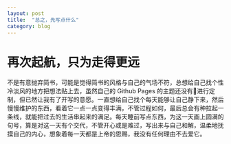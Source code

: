 ```yaml
---
layout: post
title:  "总之，先写点什么"
category: blog
---
```


<h1>再次起航，只为走得更远</h1>

不是有意抛弃简书，可能是觉得简书的风格与自己的气场不符，总想给自己找个性冷淡风的地方把想法贴上去，虽然自己的 Github Pages 的主题还没有进行定制，但已然让我有了开写的意愿。一直想给自己找个每天能够让自己静下来，然后慢慢维护的东西，看着它一点一点变得丰满，不管过程如何，最后总会有种拉起一条线，就能把过去的生活串起来的满足。每天睡前写点东西，为这一天画上圆满的句号，算是对这一天有个交代，不管开心或是难过，写出来与自己和解，温柔地抚摸自己的内心，想象着每一天都是上帝的恩赐，我没有任何理由不去爱它。
